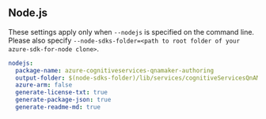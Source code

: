 ## Node.js

These settings apply only when `--nodejs` is specified on the command line.
Please also specify `--node-sdks-folder=<path to root folder of your azure-sdk-for-node clone>`.

``` yaml $(nodejs)
nodejs:
  package-name: azure-cognitiveservices-qnamaker-authoring
  output-folder: $(node-sdks-folder)/lib/services/cognitiveServicesQnAMaker/authoring
  azure-arm: false
  generate-license-txt: true
  generate-package-json: true
  generate-readme-md: true
```
